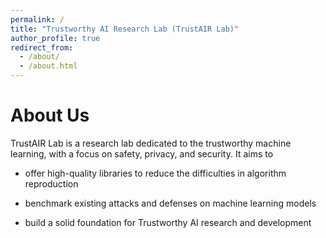 ```yaml
---
permalink: /
title: "Trustworthy AI Research Lab (TrustAIR Lab)"
author_profile: true
redirect_from: 
  - /about/
  - /about.html
---
```


About Us
======
TrustAIR Lab is a research lab dedicated to the trustworthy machine learning, with a focus on safety, privacy, and security. It aims to

- offer high-quality libraries to reduce the difficulties in algorithm reproduction

- benchmark existing attacks and defenses on machine learning models

- build a solid foundation for Trustworthy AI research and development
